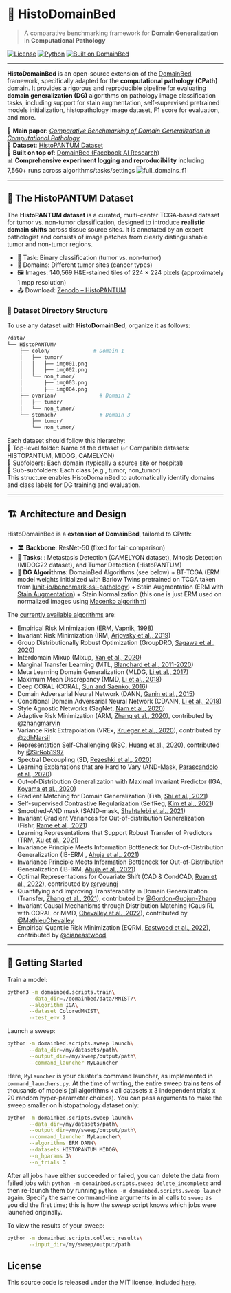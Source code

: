 # 🧪 HistoDomainBed

> A comparative benchmarking framework for **Domain Generalization** in **Computational Pathology**

[![License](https://img.shields.io/badge/license-MIT-blue.svg)](LICENSE)
[![Python](https://img.shields.io/badge/python-3.8%2B-blue.svg)](https://www.python.org/)
[![Built on DomainBed](https://img.shields.io/badge/Built%20on-DomainBed-ff69b4)](https://github.com/facebookresearch/DomainBed)

---

**HistoDomainBed** is an open-source extension of the [DomainBed](https://github.com/facebookresearch/DomainBed) framework, specifically adapted for the **computational pathology (CPath)** domain. It provides a rigorous and reproducible pipeline for evaluating **domain generalization (DG)** algorithms on pathology image classification tasks, including support for stain augmentation, self-supervised pretrained models initialization, histopathology image dataset, F1 score for evaluation, and more.

📌 **Main paper**: [_Comparative Benchmarking of Domain Generalization in Computational Pathology_](https://arxiv.org/abs/2409.17063)  
📁 **Dataset**: [HistoPANTUM Dataset](https://zenodo.org/records/14555794)  
🧠 **Built on top of**: [DomainBed (Facebook AI Research)](https://github.com/facebookresearch/DomainBed)  
📊 **Comprehensive experiment logging and reproducibility** including 7,560+ runs across algorithms/tasks/settings
![full_domains_f1](https://github.com/user-attachments/assets/4d9e13b2-0b6c-44d9-95c1-dfd17e3dbddc)


---

## 🧬 The HistoPANTUM Dataset

The **HistoPANTUM dataset** is a curated, multi-center TCGA-based dataset for tumor vs. non-tumor classification, designed to introduce **realistic domain shifts** across tissue source sites. It is annotated by an expert pathologist and consists of image patches from clearly distinguishable tumor and non-tumor regions.

- 🧠 Task: Binary classification (tumor vs. non-tumor)
- 🏥 Domains: Different tumor sites (cancer types)
- 🖼️ Images: 140,569 H&E-stained tiles of 224 × 224 pixels (approximately 1 mpp resolution)
- 📤 Download: [Zenodo – HistoPANTUM](https://zenodo.org/records/14555794)

### 📁 Dataset Directory Structure

To use any dataset with **HistoDomainBed**, organize it as follows:

```bash
/data/
└── HistoPANTUM/
    ├── colon/              # Domain 1
    │   ├── tumor/
    │   │   ├── img001.png
    │   │   ├── img002.png
    │   └── non_tumor/
    │       ├── img003.png
    │       ├── img004.png
    ├── ovarian/              # Domain 2
    │   ├── tumor/
    │   └── non_tumor/
    └── stomach/              # Domain 3
        ├── tumor/
        └── non_tumor/
```
Each dataset should follow this hierarchy:  
🔹 Top-level folder: Name of the dataset (✅ Compatible datasets: HISTOPANTUM, MIDOG, CAMELYON)  
🔹 Subfolders: Each domain (typically a source site or hospital)  
🔹 Sub-subfolders: Each class (e.g., tumor, non_tumor)  
This structure enables HistoDomainBed to automatically identify domains and class labels for DG training and evaluation.

---

## 🏗️ Architecture and Design

HistoDomainBed is a **extension of DomainBed**, tailored to CPath:

- 🏛️ **Backbone**: ResNet-50 (fixed for fair comparison)
- 🧪 **Tasks**: : Metastasis Detection (CAMELYON dataset), Mitosis Detection (MIDOG22 dataset), and Tumor Detection (HistoPANTUM)
- 🧠 **DG Algorithms**: DomainBed Algorithms (see below) + BT-TCGA (ERM model weights initialized with Barlow Twins pretrained on TCGA taken from [lunit-io/benchmark-ssl-pathology](https://github.com/lunit-io/benchmark-ssl-pathology)) + Stain Augmentation (ERM with [Stain Augmentation](https://tia-toolbox.readthedocs.io/en/v1.6.0/_autosummary/tiatoolbox.tools.stainaugment.StainAugmentor.html)) + Stain Normalization (this one is just ERM used on normalized images using [Macenko algorithm](https://tia-toolbox.readthedocs.io/en/latest/_autosummary/tiatoolbox.tools.stainnorm.MacenkoNormalizer.html))

The [currently available algorithms](domainbed/algorithms.py) are:

* Empirical Risk Minimization (ERM, [Vapnik, 1998](https://www.wiley.com/en-fr/Statistical+Learning+Theory-p-9780471030034))
* Invariant Risk Minimization (IRM, [Arjovsky et al., 2019](https://arxiv.org/abs/1907.02893))
* Group Distributionally Robust Optimization (GroupDRO, [Sagawa et al., 2020](https://arxiv.org/abs/1911.08731))
* Interdomain Mixup (Mixup, [Yan et al., 2020](https://arxiv.org/abs/2001.00677))
* Marginal Transfer Learning (MTL, [Blanchard et al., 2011-2020](https://arxiv.org/abs/1711.07910))
* Meta Learning Domain Generalization (MLDG, [Li et al., 2017](https://arxiv.org/abs/1710.03463))
* Maximum Mean Discrepancy (MMD, [Li et al., 2018](https://openaccess.thecvf.com/content_cvpr_2018/papers/Li_Domain_Generalization_With_CVPR_2018_paper.pdf))
* Deep CORAL (CORAL, [Sun and Saenko, 2016](https://arxiv.org/abs/1607.01719))
* Domain Adversarial Neural Network (DANN, [Ganin et al., 2015](https://arxiv.org/abs/1505.07818))
* Conditional Domain Adversarial Neural Network (CDANN, [Li et al., 2018](https://openaccess.thecvf.com/content_ECCV_2018/papers/Ya_Li_Deep_Domain_Generalization_ECCV_2018_paper.pdf))
* Style Agnostic Networks (SagNet, [Nam et al., 2020](https://arxiv.org/abs/1910.11645))
* Adaptive Risk Minimization (ARM, [Zhang et al., 2020](https://arxiv.org/abs/2007.02931)), contributed by [@zhangmarvin](https://github.com/zhangmarvin)
* Variance Risk Extrapolation (VREx, [Krueger et al., 2020](https://arxiv.org/abs/2003.00688)), contributed by [@zdhNarsil](https://github.com/zdhNarsil)
* Representation Self-Challenging (RSC, [Huang et al., 2020](https://arxiv.org/abs/2007.02454)), contributed by [@SirRob1997](https://github.com/SirRob1997)
* Spectral Decoupling (SD, [Pezeshki et al., 2020](https://arxiv.org/abs/2011.09468))
* Learning Explanations that are Hard to Vary (AND-Mask, [Parascandolo et al., 2020](https://arxiv.org/abs/2009.00329))
* Out-of-Distribution Generalization with Maximal Invariant Predictor (IGA, [Koyama et al., 2020](https://arxiv.org/abs/2008.01883))
* Gradient Matching for Domain Generalization (Fish, [Shi et al., 2021](https://arxiv.org/pdf/2104.09937.pdf))
* Self-supervised Contrastive Regularization (SelfReg, [Kim et al., 2021](https://arxiv.org/abs/2104.09841))
* Smoothed-AND mask (SAND-mask, [Shahtalebi et al., 2021](https://arxiv.org/abs/2106.02266))
* Invariant Gradient Variances for Out-of-distribution Generalization (Fishr, [Rame et al., 2021](https://arxiv.org/abs/2109.02934))
* Learning Representations that Support Robust Transfer of Predictors (TRM, [Xu et al., 2021](https://arxiv.org/abs/2110.09940))
* Invariance Principle Meets Information Bottleneck for Out-of-Distribution Generalization (IB-ERM , [Ahuja et al., 2021](https://arxiv.org/abs/2106.06607))
* Invariance Principle Meets Information Bottleneck for Out-of-Distribution Generalization (IB-IRM, [Ahuja et al., 2021](https://arxiv.org/abs/2106.06607))
* Optimal Representations for Covariate Shift (CAD & CondCAD, [Ruan et al., 2022](https://arxiv.org/abs/2201.00057)), contributed by [@ryoungj](https://github.com/ryoungj)
* Quantifying and Improving Transferability in Domain Generalization (Transfer, [Zhang et al., 2021](https://arxiv.org/abs/2106.03632)), contributed by [@Gordon-Guojun-Zhang](https://github.com/Gordon-Guojun-Zhang)
* Invariant Causal Mechanisms through Distribution Matching (CausIRL with CORAL or MMD, [Chevalley et al., 2022](https://arxiv.org/abs/2206.11646)), contributed by [@MathieuChevalley](https://github.com/MathieuChevalley)
* Empirical Quantile Risk Minimization (EQRM, [Eastwood et al., 2022](https://arxiv.org/abs/2207.09944)), contributed by [@cianeastwood](https://github.com/cianeastwood)


---

## 🚀 Getting Started

Train a model:

```sh
python3 -m domainbed.scripts.train\
       --data_dir=./domainbed/data/MNIST/\
       --algorithm IGA\
       --dataset ColoredMNIST\
       --test_env 2
```

Launch a sweep:

```sh
python -m domainbed.scripts.sweep launch\
       --data_dir=/my/datasets/path\
       --output_dir=/my/sweep/output/path\
       --command_launcher MyLauncher
```

Here, `MyLauncher` is your cluster's command launcher, as implemented in `command_launchers.py`. At the time of writing, the entire sweep trains tens of thousands of models (all algorithms x all datasets x 3 independent trials x 20 random hyper-parameter choices). You can pass arguments to make the sweep smaller on histopathology dataset only:

```sh
python -m domainbed.scripts.sweep launch\
       --data_dir=/my/datasets/path\
       --output_dir=/my/sweep/output/path\
       --command_launcher MyLauncher\
       --algorithms ERM DANN\
       --datasets HISTOPANTUM MIDOG\
       --n_hparams 3\
       --n_trials 3
```

After all jobs have either succeeded or failed, you can delete the data from failed jobs with ``python -m domainbed.scripts.sweep delete_incomplete`` and then re-launch them by running ``python -m domainbed.scripts.sweep launch`` again. Specify the same command-line arguments in all calls to `sweep` as you did the first time; this is how the sweep script knows which jobs were launched originally.

To view the results of your sweep:

````sh
python -m domainbed.scripts.collect_results\
       --input_dir=/my/sweep/output/path
````

## License

This source code is released under the MIT license, included [here](LICENSE).
